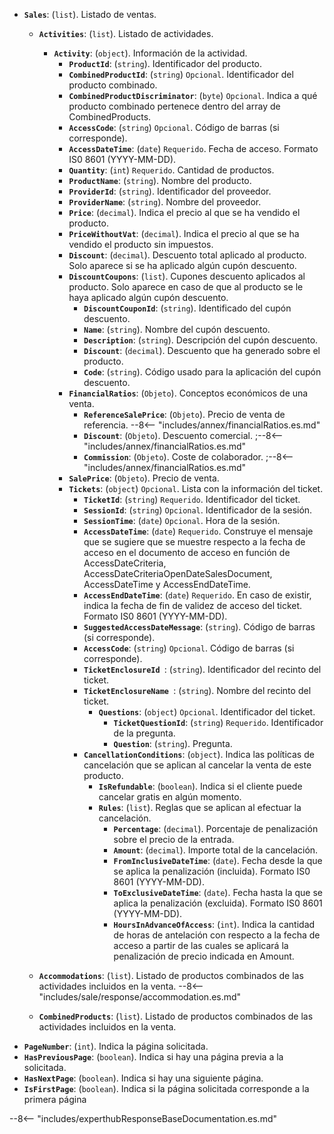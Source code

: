 ﻿- **``Sales``**: (``list``). Listado de ventas.
    - **``Activities``**: (``list``). Listado de actividades.
        - **``Activity``**: (``object``). Información de la actividad.
          - **``ProductId``**: (``string``). Identificador del producto.
          - **``CombinedProductId``**: (``string``) ``Opcional``. Identificador del producto combinado.
          - **``CombinedProductDiscriminator``**: (``byte``) ``Opcional``. Indica a qué producto combinado pertenece dentro del array de CombinedProducts.
          - **``AccessCode``**: (``string``) ``Opcional``. Código de barras (si corresponde).
          - **``AccessDateTime``**: (``date``) ``Requerido``. Fecha de acceso. Formato IS0 8601 (YYYY-MM-DD).
          - **``Quantity``**: (``int``) ``Requerido``. Cantidad de productos.
          - **``ProductName``**: (``string``). Nombre del producto.
          - **``ProviderId``**: (``string``). Identificador del proveedor.
          - **``ProviderName``**: (``string``). Nombre del proveedor.
          - **``Price``**: (``decimal``). Indica el precio al que se ha vendido el producto.
          - **``PriceWithoutVat``**: (``decimal``). Indica el precio al que se ha vendido el producto sin impuestos.          
          - **``Discount``**: (``decimal``). Descuento total aplicado al producto. Solo aparece si se ha aplicado algún cupón descuento.
          - **``DiscountCoupons``**: (``list``). Cupones descuento aplicados al producto. Solo aparece en caso de que al producto se le haya aplicado algún cupón descuento.
            - **``DiscountCouponId``**: (``string``). Identificado del cupón descuento.
            - **``Name``**: (``string``). Nombre del cupón descuento.
            - **``Description``**: (``string``). Descripción del cupón descuento.
            - **``Discount``**: (``decimal``). Descuento que ha generado sobre el producto.
            - **``Code``**: (``string``). Código usado para la aplicación del cupón descuento.
          - **``FinancialRatios``**: (``Objeto``). Conceptos económicos de una venta.
            - **``ReferenceSalePrice``**: (``Objeto``). Precio de venta de referencia. 
--8<-- "includes/annex/financialRatios.es.md"
            - **``Discount``**: (``Objeto``). Descuento comercial.
;--8<-- "includes/annex/financialRatios.es.md"
            - **``Commission``**: (``Objeto``). Coste de colaborador.
                  ;--8<-- "includes/annex/financialRatios.es.md"
          - **``SalePrice``**: (``Objeto``). Precio de venta.
          - **``Tickets``**: (``object``) ``Opcional``. Lista con la información del ticket.
            - **``TicketId``**: (``string``) ``Requerido``. Identificador del ticket.
            - **``SessionId``**: (``string``) ``Opcional``. Identificador de la sesión.
            - **``SessionTime``**: (``date``) ``Opcional``. Hora de la sesión.
            - **``AccessDateTime``**: (``date``) ``Requerido``. Construye el mensaje que se sugiere que se muestre respecto a la fecha de acceso en el documento de acceso en función de AccessDateCriteria, AccessDateCriteriaOpenDateSalesDocument, AccessDateTime y AccessEndDateTime.
            - **``AccessEndDateTime``**: (``date``) ``Requerido``. En caso de existir, indica la fecha de fin de validez de acceso del ticket. Formato IS0 8601 (YYYY-MM-DD).
            - **``SuggestedAccessDateMessage``**: (``string``). Código de barras (si corresponde).
            - **``AccessCode``**: (``string``) ``Opcional``. Código de barras (si corresponde).
            - **``TicketEnclosureId ``**: (``string``). Identificador del recinto del ticket.
            - **``TicketEnclosureName ``**: (``string``). Nombre del recinto del ticket.
                - **``Questions``**: (``object``) ``Opcional``. Identificador del ticket.
                    - **``TicketQuestionId``**: (``string``) ``Requerido``. Identificador de la pregunta.
                    - **``Question``**: (``string``). Pregunta.
            - **``CancellationConditions``**: (``object``). Indica las políticas de cancelación que se aplican al cancelar la venta de este producto.
              - **``IsRefundable``**: (``boolean``). Indica si el cliente puede cancelar gratis en algún momento.
              - **``Rules``**: (``list``). Reglas que se aplican al efectuar la cancelación.
                  - **``Percentage``**: (``decimal``). Porcentaje de penalización sobre el precio de la entrada.
                  - **``Amount``**: (``decimal``). Importe total de la cancelación.
                  - **``FromInclusiveDateTime``**: (``date``). Fecha desde la que se aplica la penalización (incluida). Formato IS0 8601 (YYYY-MM-DD).
                  - **``ToExclusiveDateTime``**: (``date``). Fecha hasta la que se aplica la penalización (excluida). Formato IS0 8601 (YYYY-MM-DD).
                  - **``HoursInAdvanceOfAccess``**: (``int``). Indica la cantidad de horas de antelación con respecto a la fecha de acceso a partir de las cuales se aplicará la penalización de precio indicada en Amount.

    - **``Accommodations``**: (``list``). Listado de productos combinados de las actividades incluidos en la venta.
          --8<-- "includes/sale/response/accommodation.es.md"
  
    - **``CombinedProducts``**: (``list``). Listado de productos combinados de las actividades incluidos en la venta.
- **``PageNumber``**: (``int``). Indica la página solicitada.
- **``HasPreviousPage``**: (``boolean``). Indica si hay una página previa a la solicitada.
- **``HasNextPage``**: (``boolean``). Indica si hay una siguiente página.
- **``IsFirstPage``**: (``boolean``). Indica si la página solicitada corresponde a la primera página

--8<-- "includes/experthubResponseBaseDocumentation.es.md"